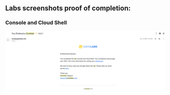 ## Labs screenshots proof of completion:



### Console and Cloud Shell

![Console-and-Cloud-Shell](./labs_screenshots/Console-and-Cloud-Shell.png)
